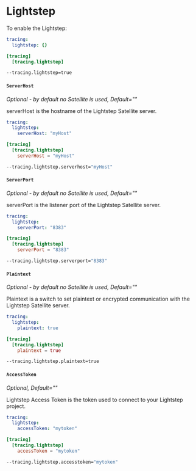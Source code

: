 # Lightstep

To enable the Lightstep:

```yaml tab="File (YAML)"
tracing:
  lightstep: {}
```

```toml tab="File (TOML)"
[tracing]
  [tracing.lightstep]
```

```bash tab="CLI"
--tracing.lightstep=true
```

#### `ServerHost`

_Optional - by default no Satellite is used, Default=""_

serverHost is the hostname of the Lightstep Satellite server.

```yaml tab="File (YAML)"
tracing:
  lightstep:
    serverHost: "myHost"
```

```toml tab="File (TOML)"
[tracing]
  [tracing.lightstep]
    serverHost = "myHost"
```

```bash tab="CLI"
--tracing.lightstep.serverhost="myHost"
```

#### `ServerPort`

_Optional - by default no Satellite is used, Default=""_

serverPort is the listener port of the Lightstep Satellite server.

```yaml tab="File (YAML)"
tracing:
  lightstep:
    serverPort: "8383"
```

```toml tab="File (TOML)"
[tracing]
  [tracing.lightstep]
    serverPort = "8383"
```

```bash tab="CLI"
--tracing.lightstep.serverport="8383"
```

#### `Plaintext`

_Optional - by default no Satellite is used, Default=""_

Plaintext is a switch to set plaintext or encrypted communication with the Lightstep Satellite server.

```yaml tab="File (YAML)"
tracing:
  lightstep:
    plaintext: true
```

```toml tab="File (TOML)"
[tracing]
  [tracing.lightstep]
    plaintext = true
```

```bash tab="CLI"
--tracing.lightstep.plaintext=true
```

#### `AccessToken`

_Optional, Default=""_

Lightstep Access Token is the token used to connect to your Lightstep project.

```yaml tab="File (YAML)"
tracing:
  lightstep:
    accessToken: "mytoken"
```

```toml tab="File (TOML)"
[tracing]
  [tracing.lightstep]
    accessToken = "mytoken"
```

```bash tab="CLI"
--tracing.lightstep.accesstoken="mytoken"
```
